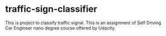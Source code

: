 # traffic-sign-classifier
This is project to classify traffic signal. This is an assignment of Self Driving Car Engineer nano degree course offered by Udacity.
